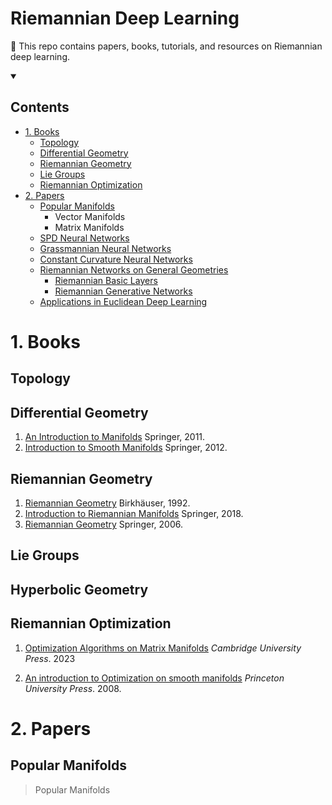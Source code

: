 # Riemannian Deep Learning
🌟 This repo contains papers, books, tutorials, and resources on Riemannian deep learning.


<details open>
  <summary><h2><b> Contents </b></h2></summary>

  * [1. Books](#1-books)
    * [Topology](#topology)
  	* [Differential Geometry](#differential-geometry)
  	* [Riemannian Geometry](#riemannian-geometry)
    * [Lie Groups](#lie-groups)
  	* [Riemannian Optimization](#riemannian-optimization)
  * [2. Papers](#2-papers)
  	* [Popular Manifolds](#popular-manifolds)
  		* Vector Manifolds
  		* Matrix Manifolds 
    * [SPD Neural Networks](#riemannian-networks-on-specific-geometries)
    * [Grassmannian Neural Networks](#riemannian-networks-on-specific-geometries)
    * [Constant Curvature Neural Networks](#riemannian-networks-on-specific-geometries)
    * [Riemannian Networks on General Geometries](#riemannian-networks-on-general-geometries)
      * [Riemannian Basic Layers](#riemannian-networks-on-general-geometries)
      * [Riemannian Generative Networks](#riemannian-networks-on-general-geometries)
    * [Applications in Euclidean Deep Learning](#)
    </details>

# 1. Books
##  Topology

##  Differential Geometry
1. [An Introduction to Manifolds](https://link.springer.com/book/10.1007/978-1-4419-7400-6) Springer, 2011.
2. [Introduction to Smooth Manifolds](https://link.springer.com/book/10.1007/978-1-4419-9982-5) Springer, 2012.

##  Riemannian Geometry
1. [Riemannian Geometry](https://link.springer.com/book/9780817634902) Birkhäuser, 1992.
2. [Introduction to Riemannian Manifolds](https://link.springer.com/book/10.1007/978-3-319-91755-9) Springer, 2018.
2. [Riemannian Geometry](https://link.springer.com/book/10.1007/978-3-319-26654-1) Springer, 2006.
##  Lie Groups

##  Hyperbolic Geometry

##  Riemannian Optimization
1. [Optimization Algorithms on Matrix Manifolds](https://press.princeton.edu/absil?srsltid=AfmBOorlfmgaTCzFeGcEDw9mxNrVvWMaKhY578kDlMOKlYY9D-G9ar3n) *Cambridge University Press*. 2023

2. [An introduction to Optimization on smooth manifolds](https://www.nicolasboumal.net/book/) *Princeton University Press*. 2008.

# 2. Papers

## Popular Manifolds
> Popular Manifolds 






